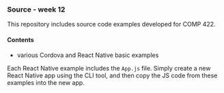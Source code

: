 ### Source - week 12

This repository includes source code examples developed for COMP 422.

#### Contents
* various Cordova and React Native basic examples

Each React Native example includes the `App.js` file. Simply create a new React Native app using the CLI tool, and then copy the JS code from these examples into the new app.

